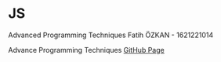 # JS
Advanced Programming Techniques
Fatih ÖZKAN - 1621221014

Advance Programming Techniques [GitHub Page](https://github.com/fatihozkan03/JS.git)

